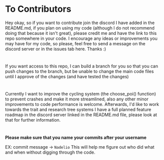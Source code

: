 # To Contributors
Hey okay, so if you want to contribute join the discord I have added in the README.md, if you plan on using my code (although I do not recommend doing that because it isn't great), please credit me and have the link to this repo somewhere in your code. I encourage any ideas or improvements you may have for my code, so please, feel free to send a message on the discord server or in the issues tab here. Thanks :)
#
If you want access to this repo, I can build a branch for you so that you can push changes to the branch, but be unable to change the main code files until I approve of the changes (and have tested the changes)
#
Currently I want to improve the cycling system (the choose_poi() function) to prevent crashes and make it more streamlined, also any other minor improvements to code performance is welcome.
Afterwards, I'd like to work towards the trait and research tree systems
I have a full planned feature roadmap in the discord server linked in the README.md file, please look at that for further information.
#
__Please make sure that you name your commits after your username__

EX: commit message -> ``Nadelio``
This will help me figure out who did what and when without digging through the code.
#
